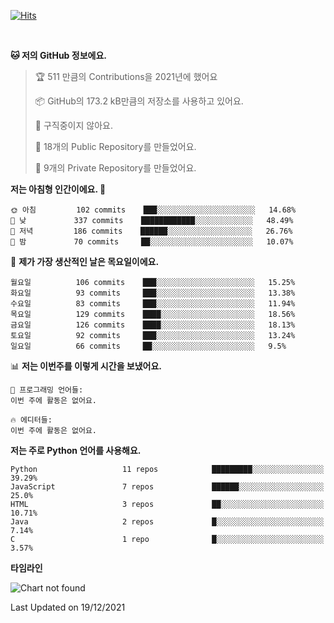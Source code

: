 [![Hits](https://hits.seeyoufarm.com/api/count/incr/badge.svg?url=https%3A%2F%2Fgithub.com%2FSoohan-Park&count_bg=%23000000&title_bg=%23828282&icon=gradle.svg&icon_color=%23FFFFFF&title=Visited&edge_flat=false)](https://hits.seeyoufarm.com)  

<br/>

<!--START_SECTION:waka-->
**🐱 저의 GitHub 정보에요.** 

> 🏆 511 만큼의 Contributions을 2021년에 했어요
 > 
> 📦 GitHub의 173.2 kB만큼의 저장소를 사용하고 있어요. 
 > 
> 🚫 구직중이지 않아요.
 > 
> 📜 18개의 Public Repository를 만들었어요. 
 > 
> 🔑 9개의 Private Repository를 만들었어요.  
 > 
**저는 아침형 인간이에요. 🐤** 

```text
🌞 아침         102 commits    ███░░░░░░░░░░░░░░░░░░░░░░   14.68% 
🌆 낮　         337 commits    ████████████░░░░░░░░░░░░░   48.49% 
🌃 저녁         186 commits    ██████░░░░░░░░░░░░░░░░░░░   26.76% 
🌙 밤　         70 commits     ██░░░░░░░░░░░░░░░░░░░░░░░   10.07%

```
📅 **제가 가장 생산적인 날은 목요일이에요.** 

```text
월요일          106 commits    ███░░░░░░░░░░░░░░░░░░░░░░   15.25% 
화요일          93 commits     ███░░░░░░░░░░░░░░░░░░░░░░   13.38% 
수요일          83 commits     ███░░░░░░░░░░░░░░░░░░░░░░   11.94% 
목요일          129 commits    ████░░░░░░░░░░░░░░░░░░░░░   18.56% 
금요일          126 commits    ████░░░░░░░░░░░░░░░░░░░░░   18.13% 
토요일          92 commits     ███░░░░░░░░░░░░░░░░░░░░░░   13.24% 
일요일          66 commits     ██░░░░░░░░░░░░░░░░░░░░░░░   9.5%

```


📊 **저는 이번주를 이렇게 시간을 보냈어요.** 

```text
💬 프로그래밍 언어들: 
이번 주에 활동은 없어요.

🔥 에디터들: 
이번 주에 활동은 없어요.

```

**저는 주로 Python 언어를 사용해요.** 

```text
Python                   11 repos            █████████░░░░░░░░░░░░░░░░   39.29% 
JavaScript               7 repos             ██████░░░░░░░░░░░░░░░░░░░   25.0% 
HTML                     3 repos             ██░░░░░░░░░░░░░░░░░░░░░░░   10.71% 
Java                     2 repos             █░░░░░░░░░░░░░░░░░░░░░░░░   7.14% 
C                        1 repo              █░░░░░░░░░░░░░░░░░░░░░░░░   3.57%

```


**타임라인**

![Chart not found](https://raw.githubusercontent.com/Soohan-Park/Soohan-Park/master/charts/bar_graph.png) 


 Last Updated on 19/12/2021
<!--END_SECTION:waka-->
